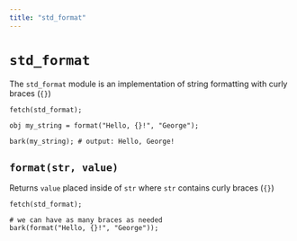 ```yaml
---
title: "std_format"
---
```


# `std_format`

The `std_format` module is an implementation of string formatting with curly braces (`{}`)

```
fetch(std_format);

obj my_string = format("Hello, {}!", "George");

bark(my_string); # output: Hello, George!
```

## `format(str, value)`
Returns `value` placed inside of `str` where `str` contains curly braces (`{}`)

```
fetch(std_format);

# we can have as many braces as needed
bark(format("Hello, {}!", "George"));
```
